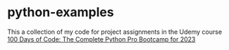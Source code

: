 # python-examples

This a collection of my code for project assignments in the Udemy course [100 Days of Code: The Complete Python Pro Bootcamp for 2023
](https://www.udemy.com/course/100-days-of-code)
